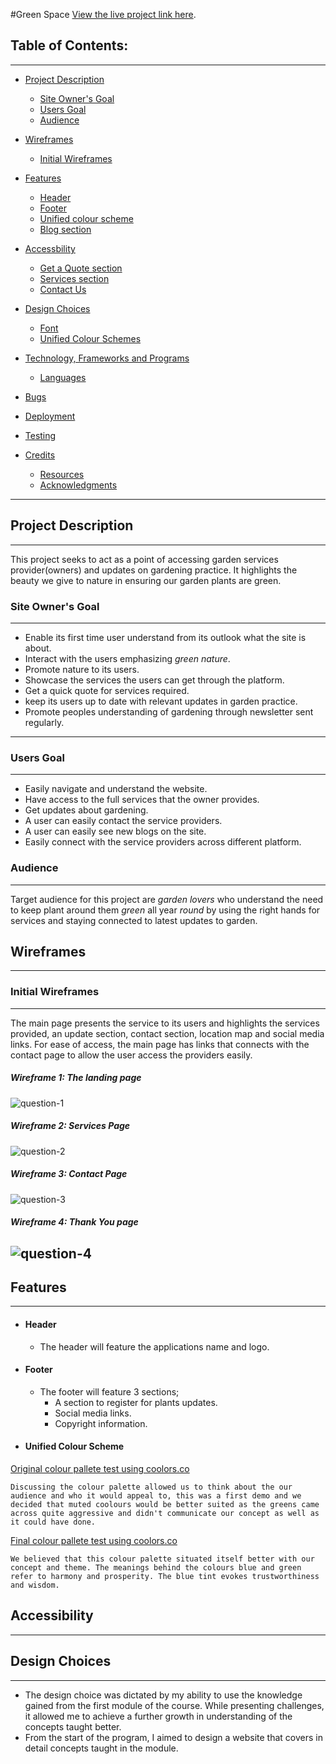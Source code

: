 #Green Space
[View the live project link here](https://github.com/belovedpearl/Green-Space).

**Table of Contents:**
---
---
* [Project Description](#project-description)
    * [Site Owner's Goal](#sitegoal)
    * [Users Goal](#usersgoal)
    * [Audience](#audience)
* [Wireframes](#wireframes)
    * [Initial Wireframes](#initial-wireframes)
* [Features](#features)
    * [Header](#header)
    * [Footer](#footer)
    * [Unified colour scheme](#unified-colour-scheme)
    * [Blog section](#radio-buttons)
    
* [Accessbility](#accessibility)
    * [Get a Quote section](#get-a-quote)
    * [Services section](#services-section )
    * [Contact Us](#contact-us)
* [Design Choices](#design-choices)
    * [Font](#font)
    * [Unified Colour Schemes](#unified-colour-scheme)
* [Technology, Frameworks and Programs](#technology-frameworks-and-programs)
    * [Languages](#languages)
    
* [Bugs](#bugs)
* [Deployment](#deployment)
* [Testing](#testing)
* [Credits](#credits)
    * [Resources](#resources-used)
    * [Acknowledgments](#acknowledgements)
---
## Project Description 
---
This project seeks to act as a point of accessing garden services provider(owners) and updates on gardening practice. It highlights the beauty we give to nature in ensuring our garden plants are green.


### Site Owner's Goal
---
* Enable its first time user understand from its outlook what the site is about.
* Interact with the users emphasizing *green nature*.
* Promote nature to its users.
* Showcase the services the users can get through the platform.
* Get a quick quote for services required.
* keep its users up to date with relevant updates in garden practice.
* Promote peoples understanding of gardening through newsletter sent regularly. 

---
### Users Goal
---

* Easily navigate and understand the website.
* Have access to the full services that the owner provides.
* Get updates about gardening.
* A user can easily contact the service providers.
* A user can easily see new blogs on the site.
* Easily connect with the service providers across different platform.

### Audience
---

Target audience for this project are *garden lovers* who understand the need to keep plant around them *green* all year *round* by using the right hands for services and staying connected to latest updates to garden. 

## Wireframes
---
### Initial Wireframes
---

The main page presents the service to its users and highlights the services provided, an update section, contact section, location map and social media links. For ease of access, the main page has links that connects with the contact page to allow the user access the providers easily.

##### Wireframe 1: The landing page
 ![question-1](Wireframes/question-1.png)
##### Wireframe 2: Services Page
![question-2](Wireframes/question-2.png)
##### Wireframe 3: Contact Page
![question-3](Wireframes/question-3.png)
##### Wireframe 4: Thank You page
![question-4](Wireframes/question-4.png)
<br>
---
## Features
---
* #### Header
    * The header will feature the applications name and logo.
* #### Footer
    * The footer will feature 3 sections;
       * A section to register for plants updates.
       * Social media links.
       * Copyright information.
* #### Unified Colour Scheme
 [Original colour pallete test using coolors.co](https://coolors.co/palette/05668d-427aa1-ebf2fa-679436-a5be00)
    
    Discussing the colour palette allowed us to think about the our audience and who it would appeal to, this was a first demo and we decided that muted coolours would be better suited as the greens came across quite aggressive and didn't communicate our concept as well as it could have done.
 [Final colour pallete test using coolors.co](https://coolors.co/palette/49c6e5-54defd-fffbfa-00bd9d-8bd7d2)
   
    We believed that this colour palette situated itself better with our concept and theme. The meanings behind the colours blue and green refer to harmony and prosperity. The blue tint evokes trustworthiness and wisdom.

## Accessibility
---

## Design Choices
---
* The design choice was dictated by my ability to use the knowledge gained from the first module of the course. While presenting challenges, it allowed me to achieve a further growth in understanding of the concepts taught better.
* From the start of the program, I aimed to design a website that covers in detail concepts taught in the module.
